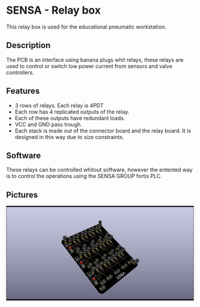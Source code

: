 # SENSA - Relay box

This relay box is used for the educational pneumatic workstation. 

## Description
The PCB is an interface using banana plugs whit relays, these relays are used to control or switch low power current from sensors and valve controllers. 

## Features
- 3 rows of relays. Each relay is 4PDT
- Each row has 4 replicated outputs of the relay. 
- Each of these outputs have redundant loads. 
- VCC and GND pass trough. 
- Each stack is made out of the connector board and the relay board. It is designed in this way due to size constraints.

## Software
These relays can be controlled whitout software, however the entented way is to control the operations using the SENSA GROUP fortis PLC. 

## Pictures
![Top_view](https://github.com/SensaGroup/RelayBox/blob/main/Documents/Pictures/profile.jpg)